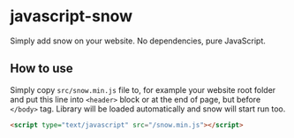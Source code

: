 # javascript-snow

Simply add snow on your website. No dependencies, pure JavaScript.

## How to use

Simply copy `src/snow.min.js` file to, for example your website root folder and put this line into `<header>` block or at the end of page, but before `</body>` tag. Library will be loaded automatically and snow will start run too.

```html
<script type="text/javascript" src="/snow.min.js"></script>
```

